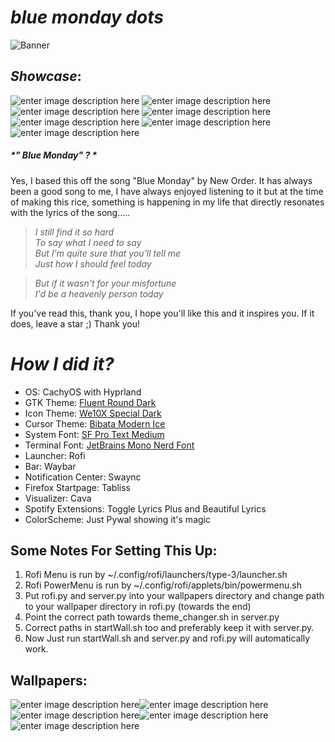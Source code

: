 ﻿# *blue monday dots* 
![Banner](https://i.imgur.com/EQ5BYBi.png)
## *Showcase*: 
![enter image description here](https://i.imgur.com/jueMHR9.png)
![enter image description here](https://i.imgur.com/n1xErEU.png)
![enter image description here](https://i.imgur.com/RIxqIn8.png)
![enter image description here](https://i.imgur.com/haOXh23.png)
![enter image description here](https://i.imgur.com/NfqSiEa.png)
![enter image description here](https://i.imgur.com/X9aEOTz.gif)
![enter image description here](https://i.imgur.com/lNaZzR6.gif)

##### *" Blue Monday" ? *
Yes, I based this off the song "Blue Monday" by New Order. It has always been a good song to me, I have always enjoyed listening to it but at the time of making this rice, something is happening in my life that directly resonates with the lyrics of the song.....

> *I still find it so hard  
To say what I need to say  
But I'm quite sure that you'll tell me  
Just how I should feel today*

> *But if it wasn't for your misfortune   
> I'd be a heavenly person today*

If you've read this, thank you, I hope you'll like this and it inspires you. If it does, leave a star ;)
Thank you!
# *How I did it?*
 - OS: CachyOS with Hyprland
 - GTK Theme: [Fluent Round Dark](https://www.gnome-look.org/p/1574551)
 - Icon Theme: [We10X Special Dark](https://www.pling.com/p/1366371)
 - Cursor Theme: [Bibata Modern Ice](https://www.pling.com/p/1197198/)
 - System Font: [SF Pro Text Medium](https://github.com/sahibjotsaggu/San-Francisco-Pro-Fonts)
 - Terminal Font: [JetBrains Mono Nerd Font](https://www.jetbrains.com/lp/mono/)
 - Launcher: Rofi
 - Bar: Waybar
 -   Notification Center: Swaync
 - Firefox Startpage: Tabliss
 - Visualizer: Cava
 - Spotify Extensions: Toggle Lyrics Plus and Beautiful Lyrics
 - ColorScheme: Just Pywal showing it's magic

## Some Notes For Setting This Up:
1. Rofi Menu is run by ~/.config/rofi/launchers/type-3/launcher.sh
2. Rofi PowerMenu is run by ~/.config/rofi/applets/bin/powermenu.sh
3. Put rofi.py and server.py into your wallpapers directory and change path to your wallpaper directory in rofi.py (towards the end)
4. Point the correct path towards theme_changer.sh in server.py
5. Correct paths in startWall.sh too and preferably keep it with server.py. 
6. Now Just run startWall.sh and server.py and rofi.py will automatically work.

## Wallpapers: 
![enter image description here](https://i.imgur.com/gw6v1sE.jpeg)![enter image description here](https://i.imgur.com/zhCVvxa.jpeg)![enter image description here](https://i.imgur.com/77TPg7z.jpeg)![enter image description here](https://i.imgur.com/POSuLAC.jpeg)![enter image description here](https://i.imgur.com/XZDxORq.jpeg)
